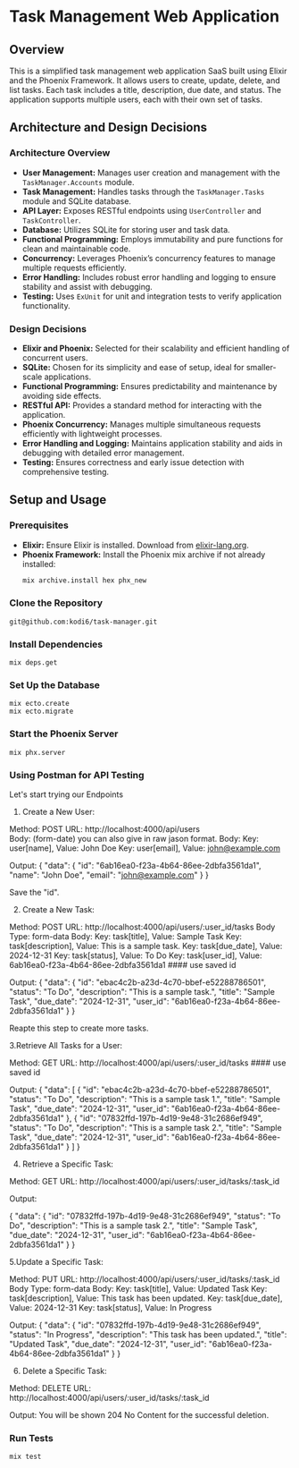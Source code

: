 <!-- # TaskManager

To start your Phoenix server:

  * Run `mix setup` to install and setup dependencies
  * Start Phoenix endpoint with `mix phx.server` or inside IEx with `iex -S mix phx.server`

Now you can visit [`localhost:4000`](http://localhost:4000) from your browser.

Ready to run in production? Please [check our deployment guides](https://hexdocs.pm/phoenix/deployment.html).

## Learn more

  * Official website: https://www.phoenixframework.org/
  * Guides: https://hexdocs.pm/phoenix/overview.html
  * Docs: https://hexdocs.pm/phoenix
  * Forum: https://elixirforum.com/c/phoenix-forum
  * Source: https://github.com/phoenixframework/phoenix
# task-manager -->

# Task Management Web Application

## Overview

This is a simplified task management web application SaaS built using Elixir and the Phoenix Framework. It allows users to create, update, delete, and list tasks. Each task includes a title, description, due date, and status. The application supports multiple users, each with their own set of tasks.

## Architecture and Design Decisions

### Architecture Overview

- **User Management:** Manages user creation and management with the `TaskManager.Accounts` module.
- **Task Management:** Handles tasks through the `TaskManager.Tasks` module and SQLite database.
- **API Layer:** Exposes RESTful endpoints using `UserController` and `TaskController`.
- **Database:** Utilizes SQLite for storing user and task data.
- **Functional Programming:** Employs immutability and pure functions for clean and maintainable code.
- **Concurrency:** Leverages Phoenix’s concurrency features to manage multiple requests efficiently.
- **Error Handling:** Includes robust error handling and logging to ensure stability and assist with debugging.
- **Testing:** Uses `ExUnit` for unit and integration tests to verify application functionality.

### Design Decisions

- **Elixir and Phoenix:** Selected for their scalability and efficient handling of concurrent users.
- **SQLite:** Chosen for its simplicity and ease of setup, ideal for smaller-scale applications.
- **Functional Programming:** Ensures predictability and maintenance by avoiding side effects.
- **RESTful API:** Provides a standard method for interacting with the application.
- **Phoenix Concurrency:** Manages multiple simultaneous requests efficiently with lightweight processes.
- **Error Handling and Logging:** Maintains application stability and aids in debugging with detailed error management.
- **Testing:** Ensures correctness and early issue detection with comprehensive testing.

## Setup and Usage

### Prerequisites

- **Elixir:** Ensure Elixir is installed. Download from [elixir-lang.org](https://elixir-lang.org/install.html).
- **Phoenix Framework:** Install the Phoenix mix archive if not already installed:
  ```sh
  mix archive.install hex phx_new

### Clone the Repository

```
git@github.com:kodi6/task-manager.git
```

### Install Dependencies

```
mix deps.get
```
### Set Up the Database

```
mix ecto.create
mix ecto.migrate

```
### Start the Phoenix Server

```
mix phx.server
```
### Using Postman for API Testing

Let's start trying our Endpoints

1. Create a New User:

Method: POST
URL: http://localhost:4000/api/users                          
Body: (form-date) you can also give in raw jason format.
Body:
Key: user[name], Value: John Doe
Key: user[email], Value: john@example.com

Output:
{
    "data": {
        "id": "6ab16ea0-f23a-4b64-86ee-2dbfa3561da1",
        "name": "John Doe",
        "email": "john@example.com"
    }
}

Save the "id".

2. Create a New Task:

Method: POST
URL: http://localhost:4000/api/users/:user_id/tasks
Body Type: form-data
Body:
Key: task[title], Value: Sample Task
Key: task[description], Value: This is a sample task.
Key: task[due_date], Value: 2024-12-31
Key: task[status], Value: To Do
Key: task[user_id], Value: 6ab16ea0-f23a-4b64-86ee-2dbfa3561da1 #### use saved id

Output:
{
    "data": {
        "id": "ebac4c2b-a23d-4c70-bbef-e52288786501",
        "status": "To Do",
        "description": "This is a sample task.",
        "title": "Sample Task",
        "due_date": "2024-12-31",
        "user_id": "6ab16ea0-f23a-4b64-86ee-2dbfa3561da1"
    }
}

Reapte this step to create more tasks.

3.Retrieve All Tasks for a User:

Method: GET
URL: http://localhost:4000/api/users/:user_id/tasks #### use saved id

Output:
{
    "data": [
        {
            "id": "ebac4c2b-a23d-4c70-bbef-e52288786501",
            "status": "To Do",
            "description": "This is a sample task 1.",
            "title": "Sample Task",
            "due_date": "2024-12-31",
            "user_id": "6ab16ea0-f23a-4b64-86ee-2dbfa3561da1"
        },
        {
            "id": "07832ffd-197b-4d19-9e48-31c2686ef949",
            "status": "To Do",
            "description": "This is a sample task 2.",
            "title": "Sample Task",
            "due_date": "2024-12-31",
            "user_id": "6ab16ea0-f23a-4b64-86ee-2dbfa3561da1"
        }
    ]
}

4. Retrieve a Specific Task:

Method: GET
URL: http://localhost:4000/api/users/:user_id/tasks/:task_id

Output:

{
    "data": {
        "id": "07832ffd-197b-4d19-9e48-31c2686ef949",
        "status": "To Do",
        "description": "This is a sample task 2.",
        "title": "Sample Task",
        "due_date": "2024-12-31",
        "user_id": "6ab16ea0-f23a-4b64-86ee-2dbfa3561da1"
    }
}


5.Update a Specific Task:

Method: PUT
URL: http://localhost:4000/api/users/:user_id/tasks/:task_id
Body Type: form-data
Body:
Key: task[title], Value: Updated Task
Key: task[description], Value: This task has been updated.
Key: task[due_date], Value: 2024-12-31
Key: task[status], Value: In Progress

Output:
{
    "data": {
        "id": "07832ffd-197b-4d19-9e48-31c2686ef949",
        "status": "In Progress",
        "description": "This task has been updated.",
        "title": "Updated Task",
        "due_date": "2024-12-31",
        "user_id": "6ab16ea0-f23a-4b64-86ee-2dbfa3561da1"
    }
}

6. Delete a Specific Task:

Method: DELETE
URL: http://localhost:4000/api/users/:user_id/tasks/:task_id

Output:
 You will be shown 204 No Content for the successful deletion.

### Run Tests

```
mix test
```



